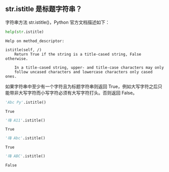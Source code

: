 ## str.istitle 是标题字符串？

字符串方法 str.istitle()，Python 官方文档描述如下：


```python
help(str.istitle)
```

    Help on method_descriptor:
    
    istitle(self, /)
        Return True if the string is a title-cased string, False otherwise.
        
        In a title-cased string, upper- and title-case characters may only
        follow uncased characters and lowercase characters only cased ones.
    
    

如果字符串中至少有一个字符且为标题字符串则返回 True，例如大写字符之后只能带非大写字符而小写字符必须有大写字符打头。否则返回 False。


```python
'Abc Py'.istitle()
```




    True




```python
'嗨 A11'.istitle()
```




    True




```python
'嗨 Abc'.istitle()
```




    True




```python
'嗨 ABC'.istitle()
```




    False



